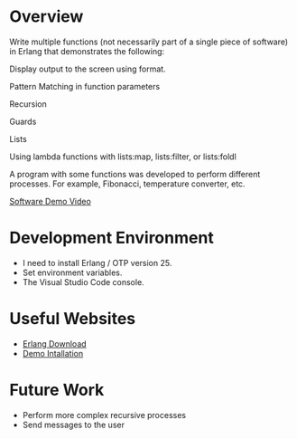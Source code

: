 # Overview

Write multiple functions (not necessarily part of a single piece of software) in Erlang that demonstrates the following:

Display output to the screen using format.

Pattern Matching in function parameters

Recursion

Guards

Lists

Using lambda functions with lists:map, lists:filter, or lists:foldl

A program with some functions was developed to perform different processes. For example, Fibonacci, temperature converter, etc.

[Software Demo Video](https://youtu.be/g-Ijt8bFkC8)

# Development Environment

* I need to install Erlang / OTP version 25.
* Set environment variables.
* The Visual Studio Code console.

# Useful Websites

* [Erlang Download](https://www.erlang.org/downloads)
* [Demo Intallation](https://www.youtube.com/watch?v=vTk55nKqg5Y)

# Future Work

* Perform more complex recursive processes
* Send messages to the user

